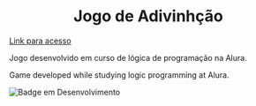 <h1 align="center"> Jogo de Adivinhção </h1>

[Link para acesso](https://jogo-five-opal-34.vercel.app)

Jogo desenvolvido em curso de lógica de programação na Alura.

Game developed while studying logic programming at Alura.

![Badge em Desenvolvimento](http://img.shields.io/static/v1?label=STATUS&message=FINALIZADO&color=GREEN&style=for-the-badge)
